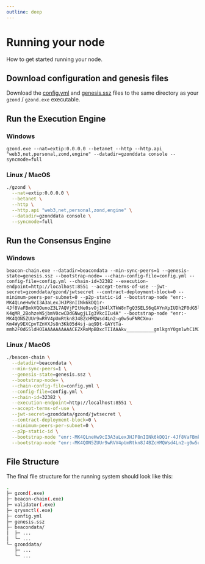 ```yaml
---
outline: deep
---
```


# Running your node

How to get started running your node.

## Download configuration and genesis files

Download the [config.yml](/config.yml) and [genesis.ssz](/genesis.ssz) files to the same directory as your `gzond` / `gzond.exe` executable.

## Run the Execution Engine

### Windows

```cmd.exe
gzond.exe --nat=extip:0.0.0.0 --betanet --http --http.api "web3,net,personal,zond,engine" --datadir=gzonddata console --syncmode=full
```

### Linux / MacOS

```bash
./gzond \
  --nat=extip:0.0.0.0 \
  --betanet \
  --http \
  --http.api "web3,net,personal,zond,engine" \
  --datadir=gzonddata console \
  --syncmode=full
```

## Run the Consensus Engine

### Windows

```cmd.exe
beacon-chain.exe --datadir=beacondata --min-sync-peers=1 --genesis-state=genesis.ssz --bootstrap-node= --chain-config-file=config.yml --config-file=config.yml --chain-id=32382 --execution-endpoint=http://localhost:8551 --accept-terms-of-use --jwt-secret=gzonddata/gzond/jwtsecret --contract-deployment-block=0 --minimum-peers-per-subnet=0 --p2p-static-id --bootstrap-node "enr:-MK4QLneHw9cI3A3aLexJHJP8nIINk6kDQ1r-4Jf8VaFBmkVQOunoZ3L7AQVjPItNe0svOj1N4lXTkW8nTgQ3SELS6qGAYnXpIUDh2F0dG5ldHOIAAAAAAAAAACEZXRoMpCg41YpIAAAkv__________gmlkgnY0gmlwhC0g6p2Jc2VjcDI1NmsxoQK6I2IsSSRwnOtpsnzhgACTRfYZqUQ1aTsw-K4qMR_2BohzeW5jbmV0cwCDdGNwgjLIg3VkcIIu4A" --bootstrap-node "enr:-MK4QON5ZUUr9wRVV4pUmRtkn8J4BZcHMQWsd4Ln2-g0w5uFNRCXmu-Km4Wy9EXCpvTZnVXJs8n3Kk05d4sj-aq9Dt-GAYtTa-mmh2F0dG5ldHOIAAAAAAAAAACEZXRoMpBDxcTIIAAAkv__________gmlkgnY0gmlwhC1MJ0KJc2VjcDI1NmsxoQN_5eo8D8pFGWUX1SMAT7kMbY2a9Ryb6Bu2oAW8s28kyYhzeW5jbmV0cwCDdGNwgjLIg3VkcIIu4A"
```

### Linux / MacOS

```bash
./beacon-chain \
  --datadir=beacondata \
  --min-sync-peers=1 \
  --genesis-state=genesis.ssz \
  --bootstrap-node= \
  --chain-config-file=config.yml \
  --config-file=config.yml \
  --chain-id=32382 \
  --execution-endpoint=http://localhost:8551 \
  --accept-terms-of-use \
  --jwt-secret=gzonddata/gzond/jwtsecret \
  --contract-deployment-block=0 \
  --minimum-peers-per-subnet=0 \
  --p2p-static-id \
  --bootstrap-node "enr:-MK4QLneHw9cI3A3aLexJHJP8nIINk6kDQ1r-4Jf8VaFBmkVQOunoZ3L7AQVjPItNe0svOj1N4lXTkW8nTgQ3SELS6qGAYnXpIUDh2F0dG5ldHOIAAAAAAAAAACEZXRoMpCg41YpIAAAkv__________gmlkgnY0gmlwhC0g6p2Jc2VjcDI1NmsxoQK6I2IsSSRwnOtpsnzhgACTRfYZqUQ1aTsw-K4qMR_2BohzeW5jbmV0cwCDdGNwgjLIg3VkcIIu4A" \
  --bootstrap-node "enr:-MK4QON5ZUUr9wRVV4pUmRtkn8J4BZcHMQWsd4Ln2-g0w5uFNRCXmu-Km4Wy9EXCpvTZnVXJs8n3Kk05d4sj-aq9Dt-GAYtTa-mmh2F0dG5ldHOIAAAAAAAAAACEZXRoMpBDxcTIIAAAkv__________gmlkgnY0gmlwhC1MJ0KJc2VjcDI1NmsxoQN_5eo8D8pFGWUX1SMAT7kMbY2a9Ryb6Bu2oAW8s28kyYhzeW5jbmV0cwCDdGNwgjLIg3VkcIIu4A"
```

## File Structure

The final file structure for the running system should look like this:

```bash
.
├─ gzond(.exe)
├─ beacon-chain(.exe)
├─ validator(.exe)
├─ qrysmctl(.exe)
├─ config.yml
├─ genesis.ssz
├─ beacondata/
│  ├─ ...
│  └─ ...
└─ gzonddata/
   ├─ ...
   └─ ...
```
